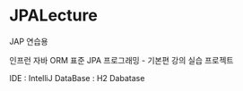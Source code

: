 # JPALecture
JAP 연습용

인프런 자바 ORM 표준 JPA 프로그래밍 - 기본편 강의 실습 프로젝트

IDE : IntelliJ
DataBase : H2 Dabatase
